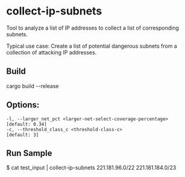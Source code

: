 # collect-ip-subnets
Tool to analyze a list of IP addresses to collect a list of corresponding subnets.

Typical use case: Create a list of potential dangerous subnets from a collection of attacking IP addresses. 

Build
---
cargo build --release

Options:
---
    -l, --larger_net_pct <larger-net-select-coverage-percentage>     [default: 0.34]
    -c, --threshold_class_c <threshold-class-c>                               [default: 3]

Run Sample
---
$ cat test_input | collect-ip-subnets
221.181.96.0/22
221.181.184.0/23